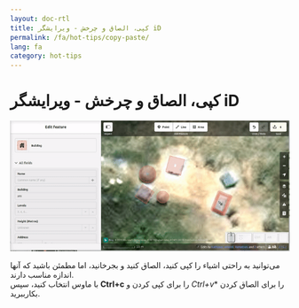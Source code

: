 ```yaml
---
layout: doc-rtl
title: کپی، الصاق و چرخش - ویرایشگر iD
permalink: /fa/hot-tips/copy-paste/
lang: fa
category: hot-tips
---
```


کپی، الصاق و چرخش - ویرایشگر iD
============

![copy-paste][]


می‌توانید به راحتی اشیاء را کپی کنید، الصاق کنید و بجرخانید، اما مطمئن باشید که آنها اندازه مناسب دارند.  
با ماوس انتخاب کنید، سپس **Ctrl+c** را برای کپی کردن و *Ctrl+v** را برای الصاق کردن بکارببرید.  

[copy-paste]:/images/hot-tips/copy-paste.gif
[keymon]:/images/hot-tips/keymon.png